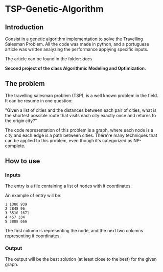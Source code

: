 # TSP-Genetic-Algorithm

## Introduction
Consist in a genetic algorithm implementation to solve the Travelling Salesman Problem.
All the code was made in python, and a portuguese article was written analyzing the performance applying specific inputs.
<p>The article can be found in the folder: <i> docs </i></p>

<b>Second project of the class Algorithmic Modeling and Optimization.</b>

## The problem
<p>The travelling salesman problem (TSP), is a well known problem in the field. It can be resume in one question:</p>
<p>"Given a list of cities and the distances between each pair of cities, what is the shortest possible route that visits each city exactly once and returns to the origin city?"</p>
<p>The code representation of this problem is a graph, where each node is a city and each edge is a path between cities. There're many techniques that can be applied to this problem, even though it's categorized as NP-complete.</p>

## How to use

### Inputs
<p>The entry is a file containing a list of nodes with it coordinates.</p>
<p>An example of entry will be:</p>
    
    1 1380 939
    2 2848 96
    3 3510 1671
    4 457 334
    5 3888 666

<p>The first column is representing the node, and the next two columns representing it coordinates.</p>

### Output

<p>The output will be the best solution (at least close to the best) for the given graph.</p>
